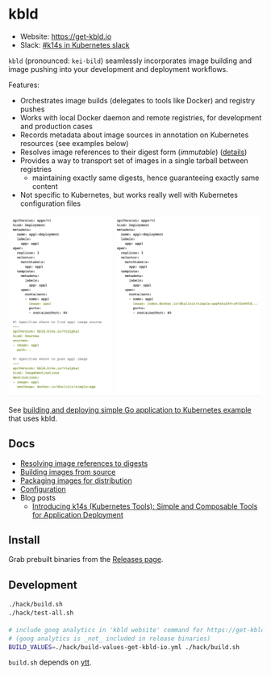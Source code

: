 # kbld

- Website: https://get-kbld.io
- Slack: [#k14s in Kubernetes slack](https://slack.kubernetes.io)

`kbld` (pronounced: `kei·bild`) seamlessly incorporates image building and image pushing into your development and deployment workflows.

Features:

- Orchestrates image builds (delegates to tools like Docker) and registry pushes
- Works with local Docker daemon and remote registries, for development and production cases
- Records metadata about image sources in annotation on Kubernetes resources (see examples below)
- Resolves image references to their digest form (*immutable*) ([details](https://get-kbld.io/#why))
- Provides a way to transport set of images in a single tarball between registries
  - maintaining exactly same digests, hence guaranteeing exactly same content
- Not specific to Kubernetes, but works really well with Kubernetes configuration files  

![](docs/kbld-screenshot.png)

See [building and deploying simple Go application to Kubernetes example](https://github.com/k14s/k8s-simple-app-example#step-3-building-container-images-locally) that uses kbld.

## Docs

- [Resolving image references to digests](docs/resolving.md)
- [Building images from source](docs/building.md)
- [Packaging images for distribution](docs/packaging.md)
- [Configuration](docs/config.md)
- Blog posts
  - [Introducing k14s (Kubernetes Tools): Simple and Composable Tools for Application Deployment](https://content.pivotal.io/blog/introducing-k14s-kubernetes-tools-simple-and-composable-tools-for-application-deployment)

## Install

Grab prebuilt binaries from the [Releases page](https://github.com/k14s/kbld/releases).

## Development

```bash
./hack/build.sh
./hack/test-all.sh

# include goog analytics in 'kbld website' command for https://get-kbld.io
# (goog analytics is _not_ included in release binaries)
BUILD_VALUES=./hack/build-values-get-kbld-io.yml ./hack/build.sh
```

`build.sh` depends on [ytt](https://github.com/k14s/ytt).
